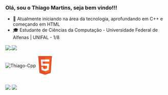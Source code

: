 ### Olá, sou o Thiago Martins, seja bem vindo!!!
- 🔭 Atualmente iniciando na área da tecnologia, aprofundando em C++ e começando em HTML
- 🎓 Estudante de Ciências da Computação - Universidade Federal de Alfenas | UNIFAL - 1/8

<a href="https://github.com/TMartins11/github-readme-stats">
  <img height=180 align="center" src="https://github-readme-stats.vercel.app/api?username=TMartins11&theme=transparent" />
</a>
<a href="https://github.com/TMartins11/convoychat">
  <img height=180 align="center" src="https://github-readme-stats.vercel.app/api/top-langs?username=TMartins11&theme=transparent&layout=compact&langs_count=8&card_width=150" />
</a>

<div style="display: inline_block"><br>
  <img align="center" alt="Thiago-Cpp" height="60" width="50" src="https://raw.githubusercontent.com/isocpp/logos/master/cpp_logo.png">
  <img align="center" alt="Thiago-HTML" height="60" width="50" src="https://raw.githubusercontent.com/devicons/devicon/master/icons/html5/html5-original.svg">
</div>

##
<div> 
  <a href = "mailto:thiago.martins1112@gmail.com"><img src="https://img.shields.io/badge/-Gmail-%23333?style=for-the-badge&logo=gmail&logoColor=white" target="_blank"></a>
  <a href="https://instagram.com/t_martins11" target="_blank"><img src="https://img.shields.io/badge/-Instagram-%23E4405F?style=for-the-badge&logo=instagram&logoColor=white" target="_blank"></a>
 	
